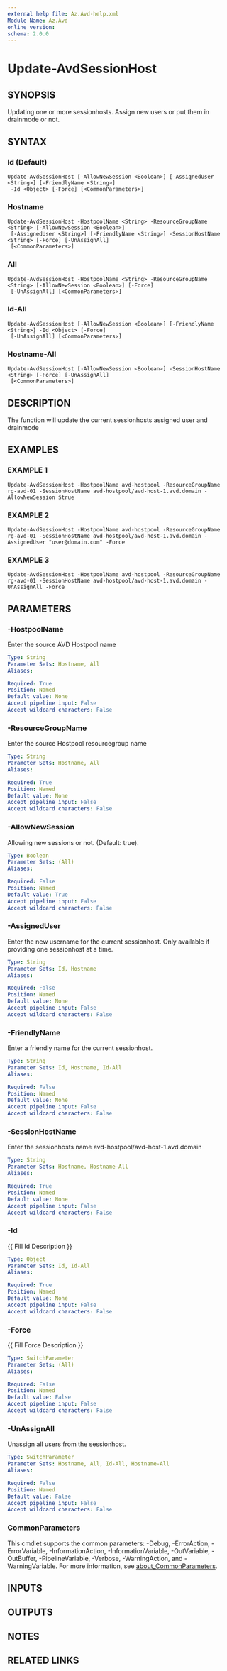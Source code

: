 ```yaml
---
external help file: Az.Avd-help.xml
Module Name: Az.Avd
online version:
schema: 2.0.0
---
```


# Update-AvdSessionHost

## SYNOPSIS
Updating one or more sessionhosts.
Assign new users or put them in drainmode or not.

## SYNTAX

### Id (Default)
```
Update-AvdSessionHost [-AllowNewSession <Boolean>] [-AssignedUser <String>] [-FriendlyName <String>]
 -Id <Object> [-Force] [<CommonParameters>]
```

### Hostname
```
Update-AvdSessionHost -HostpoolName <String> -ResourceGroupName <String> [-AllowNewSession <Boolean>]
 [-AssignedUser <String>] [-FriendlyName <String>] -SessionHostName <String> [-Force] [-UnAssignAll]
 [<CommonParameters>]
```

### All
```
Update-AvdSessionHost -HostpoolName <String> -ResourceGroupName <String> [-AllowNewSession <Boolean>] [-Force]
 [-UnAssignAll] [<CommonParameters>]
```

### Id-All
```
Update-AvdSessionHost [-AllowNewSession <Boolean>] [-FriendlyName <String>] -Id <Object> [-Force]
 [-UnAssignAll] [<CommonParameters>]
```

### Hostname-All
```
Update-AvdSessionHost [-AllowNewSession <Boolean>] -SessionHostName <String> [-Force] [-UnAssignAll]
 [<CommonParameters>]
```

## DESCRIPTION
The function will update the current sessionhosts assigned user and drainmode

## EXAMPLES

### EXAMPLE 1
```
Update-AvdSessionHost -HostpoolName avd-hostpool -ResourceGroupName rg-avd-01 -SessionHostName avd-hostpool/avd-host-1.avd.domain -AllowNewSession $true
```

### EXAMPLE 2
```
Update-AvdSessionHost -HostpoolName avd-hostpool -ResourceGroupName rg-avd-01 -SessionHostName avd-hostpool/avd-host-1.avd.domain -AssignedUser "user@domain.com" -Force
```

### EXAMPLE 3
```
Update-AvdSessionHost -HostpoolName avd-hostpool -ResourceGroupName rg-avd-01 -SessionHostName avd-hostpool/avd-host-1.avd.domain -UnAssignAll -Force
```

## PARAMETERS

### -HostpoolName
Enter the source AVD Hostpool name

```yaml
Type: String
Parameter Sets: Hostname, All
Aliases:

Required: True
Position: Named
Default value: None
Accept pipeline input: False
Accept wildcard characters: False
```

### -ResourceGroupName
Enter the source Hostpool resourcegroup name

```yaml
Type: String
Parameter Sets: Hostname, All
Aliases:

Required: True
Position: Named
Default value: None
Accept pipeline input: False
Accept wildcard characters: False
```

### -AllowNewSession
Allowing new sessions or not.
(Default: true).

```yaml
Type: Boolean
Parameter Sets: (All)
Aliases:

Required: False
Position: Named
Default value: True
Accept pipeline input: False
Accept wildcard characters: False
```

### -AssignedUser
Enter the new username for the current sessionhost.
Only available if providing one sessionhost at a time.

```yaml
Type: String
Parameter Sets: Id, Hostname
Aliases:

Required: False
Position: Named
Default value: None
Accept pipeline input: False
Accept wildcard characters: False
```

### -FriendlyName
Enter a friendly name for the current sessionhost.

```yaml
Type: String
Parameter Sets: Id, Hostname, Id-All
Aliases:

Required: False
Position: Named
Default value: None
Accept pipeline input: False
Accept wildcard characters: False
```

### -SessionHostName
Enter the sessionhosts name avd-hostpool/avd-host-1.avd.domain

```yaml
Type: String
Parameter Sets: Hostname, Hostname-All
Aliases:

Required: True
Position: Named
Default value: None
Accept pipeline input: False
Accept wildcard characters: False
```

### -Id
{{ Fill Id Description }}

```yaml
Type: Object
Parameter Sets: Id, Id-All
Aliases:

Required: True
Position: Named
Default value: None
Accept pipeline input: False
Accept wildcard characters: False
```

### -Force
{{ Fill Force Description }}

```yaml
Type: SwitchParameter
Parameter Sets: (All)
Aliases:

Required: False
Position: Named
Default value: False
Accept pipeline input: False
Accept wildcard characters: False
```

### -UnAssignAll
Unassign all users from the sessionhost.

```yaml
Type: SwitchParameter
Parameter Sets: Hostname, All, Id-All, Hostname-All
Aliases:

Required: False
Position: Named
Default value: False
Accept pipeline input: False
Accept wildcard characters: False
```

### CommonParameters
This cmdlet supports the common parameters: -Debug, -ErrorAction, -ErrorVariable, -InformationAction, -InformationVariable, -OutVariable, -OutBuffer, -PipelineVariable, -Verbose, -WarningAction, and -WarningVariable. For more information, see [about_CommonParameters](http://go.microsoft.com/fwlink/?LinkID=113216).

## INPUTS

## OUTPUTS

## NOTES

## RELATED LINKS
